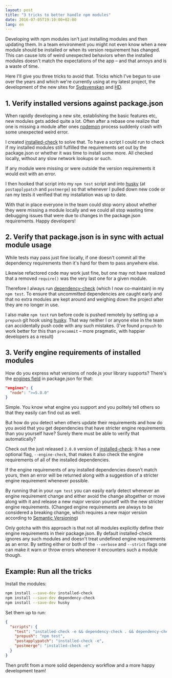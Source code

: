 ```yaml
---
layout: post
title: "3 tricks to better handle npm modules"
date: 2016-07-05T19:10:00+02:00
lang: en
---
```


Developing with npm modules isn't just installing modules and then updating them. In a team environment you might not even know when a new module should be installed or when its version requirement has changed. This can cause lots of weird unexpected behaviors when the installed modules doesn't match the expectations of the app – and that annoys and is a waste of time.

Here I'll give you three tricks to avoid that. Tricks which I've begun to use over the years and which we're currently using at my latest project, the development of the new sites for [Sydsvenskan](http://www.sydsvenskan.se/) and [HD](http://www.hd.se/).

## 1. Verify installed versions against package.json

When rapidly developing a new site, establishing the basic features etc, new modules gets added quite a lot. Often after a rebase one realize that one is missing a module after ones [nodemon](http://nodemon.io/) process suddenly crash with some unexpected weird error.

I created [installed-check](https://github.com/voxpelli/node-installed-check) to solve that. To have a script I could run to check if my installed modules still fulfilled the requirements set out by the package.json or whether it was time to install some more. All checked locally, without any slow network lookups or such.

If any module were missing or were outside the version requirements it would exit with an error.

I then hooked that script into my `npm test` script and into [husky](https://github.com/typicode/husky) (at `postapplypatch` and `postmerge`) so that whenever I pulled down new code or ran my tests it verified that my installation was up to date.

With that in place everyone in the team could stop worry about whether they were missing a module locally and we could all stop wasting time debugging issues that were due to changes in the package.json requirements. Happy developers!

## 2. Verify that package.json is in sync with actual module usage

While tests may pass just fine locally, if one doesn't commit all the dependency requirements then it's hard for them to pass anywhere else.

Likewise refactored code may work just fine, but one may not have realized that a removed `require()` was the very last one for a given module.

Therefore I always run [dependency-check](https://github.com/maxogden/dependency-check) (which I now co-maintain) in my `npm test`. To ensure that uncommitted dependencies are caught early and that no extra modules are kept around and weighing down the project after they are no longer in use.

I also make `npm test` run before code is pushed remotely by setting up a `prepush` git hook using [husky](https://github.com/typicode/husky). That way neither I or anyone else in the team can accidentally push code with any such mistakes. (I've found `prepush` to work better for this than `precommit` – more pragmatic, with happier developers as a result)

## 3. Verify engine requirements of installed modules

How do you express what versions of node.js your library supports? There's the [engines field](https://docs.npmjs.com/files/package.json#engines) in package.json for that:

```json
"engines": {
  "node": ">=5.0.0"
}
```

Simple. You know what engine you support and you politely tell others so that they easily can find out as well.

But how do you detect when others update their requirements and how do you avoid that you get dependencies that have stricter engine requirements than you yourself have? Surely there must be able to verify that automatically?

Check out the just released `2.0.0` version of [installed-check](https://github.com/voxpelli/node-installed-check): It has a new optional flag, `--engine-check`, that makes it also check the engine requirements of all of the installed dependencies.

If the engine requirements of any installed dependencies doesn't match yours, then an error will be returned along with a suggestion of a stricter engine requirement whenever possible.

By running that in your `npm test` you can easily early detect whenever an engine requirement change and either avoid the change altogether or move along with it and release a new major version yourself with the new stricter engine requirements. (Changed engine requirements are always to be considered a breaking change, which requires a new major version according to [Semantic Versioning](http://semver.org/))

Only gotcha with this approach is that not all modules explicitly define their engine requirements in their package.json. By default installed-check ignores any such modules and doesn't treat undefined engine requirements as an error. By setting either or both of the `--verbose` and `--strict` flags one can make it warn or throw errors whenever it encounters such a module though.

## Example: Run all the tricks

Install the modules:

```bash
npm install --save-dev installed-check
npm install --save-dev dependency-check
npm install --save-dev husky
```

Set them up to run:

```json
{
  "scripts": {
    "test": "installed-check -e && dependency-check . && dependency-check . --extra --no-dev",
    "prepush": "npm test",
    "postapplypatch": "installed-check -e",
    "postmerge": "installed-check -e"
  }
}
```

Then profit from a more solid dependency workflow and a more happy development team!
